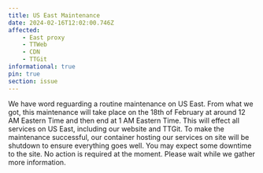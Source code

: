 ```yaml
---
title: US East Maintenance
date: 2024-02-16T12:02:00.746Z
affected:
    - East proxy
    - TTWeb
    - CDN
    - TTGit
informational: true
pin: true
section: issue
---
```


We have word reguarding a routine maintenance on US East. From what we got, this maintenance will take place on the 18th of February at around 12 AM Eastern Time and then end at 1 AM Eastern Time. This will effect all services on US East, including our website and TTGit. To make the maintenance successful, our container hosting our services on site will be shutdown to ensure everything goes well. You may expect some downtime to the site. No action is required at the moment. Please wait while we gather more information.